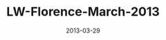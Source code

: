 ---
layout: music 
title: "LW-Florence-March-2013"
series: "Last Wednesday"
date: 2013-03-29 
description: ""
audio: "http://www.crossroads.net/players/media/hq/032713_lw_florence.mp3"
audio-duration: "27:19"
src: "http://www.crossroads.net/players/media/mediumHz/"
---